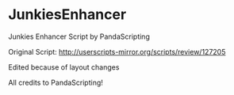 # JunkiesEnhancer
Junkies Enhancer Script by PandaScripting

Original Script:
http://userscripts-mirror.org/scripts/review/127205

Edited because of layout changes

All credits to PandaScripting!
